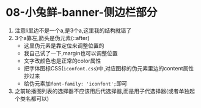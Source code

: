 # 08-小兔鲜-banner-侧边栏部分

1. 注意li里边不是一个a,是3个a,这里我的结构就错了
2. 3个a靠左,箭头是伪元素(::after)
    - 这里伪元素是靠定位来调整位置的
    - 我自己试了一下,margin也可以调整位置
    - 文字改颜色也是正常的color属性
    - 把字体图标CSS(`iconfont.css`)中,对应图标的伪元素里边的content属性抄过来
    - 给伪元素加`font-family: 'iconfont';`即可
3. 之前轮播图列表的选择器不应该用后代选择器,而是用子代选择器(或者单独起个类名都可以)